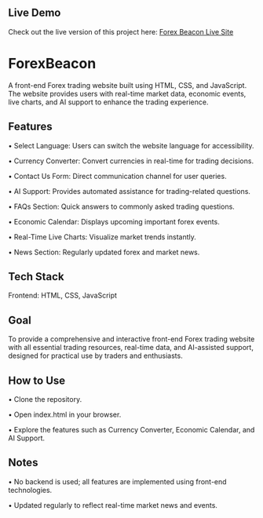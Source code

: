 ## Live Demo

Check out the live version of this project here: [Forex Beacon Live Site](https://batmannotfound-ai.github.io/Forex-Beacon-repo/)

# ForexBeacon
A front-end Forex trading website built using HTML, CSS, and JavaScript. The website provides users with real-time market data, economic events, live charts, and AI support to enhance the trading experience.

## Features

• Select Language: Users can switch the website language for accessibility.

• Currency Converter: Convert currencies in real-time for trading decisions.

• Contact Us Form: Direct communication channel for user queries.

• AI Support: Provides automated assistance for trading-related questions.

• FAQs Section: Quick answers to commonly asked trading questions.

• Economic Calendar: Displays upcoming important forex events.

• Real-Time Live Charts: Visualize market trends instantly.

• News Section: Regularly updated forex and market news.

## Tech Stack

Frontend: HTML, CSS, JavaScript

## Goal
To provide a comprehensive and interactive front-end Forex trading website with all essential trading resources, real-time data, and AI-assisted support, designed for practical use by traders and enthusiasts.

## How to Use

• Clone the repository.

• Open index.html in your browser.

• Explore the features such as Currency Converter, Economic Calendar, and AI Support.

## Notes

• No backend is used; all features are implemented using front-end technologies.

• Updated regularly to reflect real-time market news and events.
